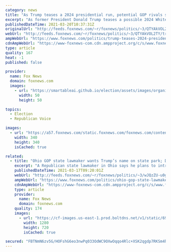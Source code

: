 ```yaml
---
category: news
title: "As Trump teases a 2024 presidential run, potential GOP rivals start making early visits"
excerpt: "As former President Donald Trump teases a possible 2024 White House run, other potential GOP presidential rivals start planning visits to the early voting states."
publishedDateTime: 2021-03-20T10:37:31Z
originalUrl: "http://feeds.foxnews.com/~r/foxnews/politics/~3/QTYAkVOL2TY/trump-teases-2024-presidential-run-potential-gop-rivals"
webUrl: "http://feeds.foxnews.com/~r/foxnews/politics/~3/QTYAkVOL2TY/trump-teases-2024-presidential-run-potential-gop-rivals"
ampWebUrl: "https://www.foxnews.com/politics/trump-teases-2024-presidential-run-potential-gop-rivals.amp"
cdnAmpWebUrl: "https://www-foxnews-com.cdn.ampproject.org/c/s/www.foxnews.com/politics/trump-teases-2024-presidential-run-potential-gop-rivals.amp"
type: article
quality: 167
heat: -1
published: false

provider:
  name: Fox News
  domain: foxnews.com
  images:
    - url: "https://smartableai.github.io/election/assets/images/organizations/foxnews.com-50x50.jpg"
      width: 50
      height: 50

topics:
  - Election
  - Republican Voice

images:
  - url: "https://a57.foxnews.com/static.foxnews.com/foxnews.com/content/uploads/2019/03/340/340/PaulSteinhauser.jpg?ve=1&tl=1"
    width: 340
    height: 340
    isCached: true

related:
  - title: "Ohio GOP state lawmaker wants Trump’s name on state park; Dem blasts idea"
    excerpt: "A Republican state lawmaker in Ohio says he plans to introduce a bill to rename a state park after former President Donald Trump – but at least one state Democrat quickly criticized the idea."
    publishedDateTime: 2021-03-17T09:20:01Z
    webUrl: "http://feeds.foxnews.com/~r/foxnews/politics/~3/wJQzZU-u0g4/ohio-gop-state-lawmaker-wants-trumps-name-on-state-park-dem-blasts-idea"
    ampWebUrl: "https://www.foxnews.com/politics/ohio-gop-state-lawmaker-wants-trumps-name-on-state-park-dem-blasts-idea.amp"
    cdnAmpWebUrl: "https://www-foxnews-com.cdn.ampproject.org/c/s/www.foxnews.com/politics/ohio-gop-state-lawmaker-wants-trumps-name-on-state-park-dem-blasts-idea.amp"
    type: article
    provider:
      name: Fox News
      domain: foxnews.com
    quality: 174
    images:
      - url: "https://cf-images.us-east-1.prod.boltdns.net/v1/static/694940094001/2164743d-ee61-424b-a072-1570ef79a357/1d24269b-4351-4317-b59f-df2cb1834ee6/1280x720/match/image.jpg"
        width: 1280
        height: 720
        isCached: true

secured: "FBTNmN6zv5G/HOFshG6eo3nwPq033OdWC9OXwOqqo4Rlc+XSK2qgdp7RKSm4hdUMV6m86qq+Nln+Sa6dXjMgOK2nAlbmjis0nuMEskaD1G0UC+yx44bPSiOKUvQXi3W5/omVOyEUczxbUBdDB9IceRv7f+JOcIiqinW2AoZtAi2HbsfUmUz9Vss9m/mv6dSvk8bgyl77hgr/ktP+hXycKZe+3oUH3FHSA3LYuIP9Yaswgzwi8u0UNo8uNenp24kLTdyp26cnWQezpXWd3zroCUIlqgpPvtMpW/cZRIPbNl3OfDCqaNQ9PrQ8PnVCtudFwNSfk98zn4fMIxdZlaxcjamJpkwFN37aKan3BiKzCvQ=;lQHatveuNDrfCdrQyXXFow=="
---
```


